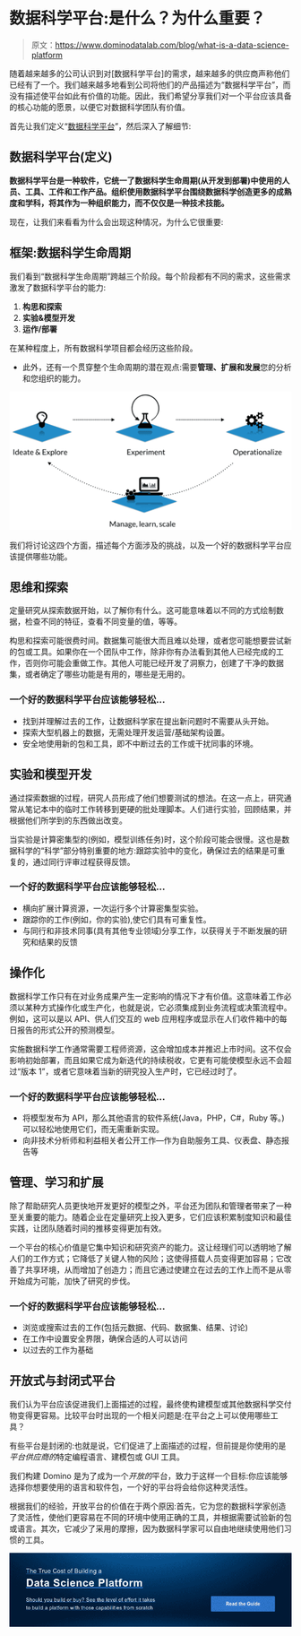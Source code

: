 # 数据科学平台:是什么？为什么重要？

> 原文：<https://www.dominodatalab.com/blog/what-is-a-data-science-platform>

随着越来越多的公司认识到对[数据科学平台]的需求，越来越多的供应商声称他们已经有了一个。我们越来越多地看到公司将他们的产品描述为“数据科学平台”，而没有描述使平台如此有价值的功能。因此，我们希望分享我们对一个平台应该具备的核心功能的愿景，以便它对数据科学团队有价值。

首先让我们定义“[数据科学平台](https://www.dominodatalab.com/resources/field-guide/data-science-platforms/)”，然后深入了解细节:

## 数据科学平台(定义)

**数据科学平台是一种软件，它统一了数据科学生命周期(从开发到部署)中使用的人员、工具、工件和工作产品。组织使用数据科学平台围绕数据科学创造更多的成熟度和学科，将其作为一种组织能力，而不仅仅是一种技术技能。**

现在，让我们来看看为什么会出现这种情况，为什么它很重要:

## 框架:数据科学生命周期

我们看到“数据科学生命周期”跨越三个阶段。每个阶段都有不同的需求，这些需求激发了数据科学平台的能力:

1.  **构思和探索**
2.  **实验&模型开发**
3.  **运作/部署**

在某种程度上，所有数据科学项目都会经历这些阶段。

*   此外，还有一个贯穿整个生命周期的潜在观点:需要**管理、扩展和发展**您的分析和您组织的能力。

![Data science platforms and the data science project lifecycle.](img/fe0d754872c2b83a0166f9dcec26011c.png)

我们将讨论这四个方面，描述每个方面涉及的挑战，以及一个好的数据科学平台应该提供哪些功能。

## 思维和探索

定量研究从探索数据开始，以了解你有什么。这可能意味着以不同的方式绘制数据，检查不同的特征，查看不同变量的值，等等。

构思和探索可能很费时间。数据集可能很大而且难以处理，或者您可能想要尝试新的包或工具。如果你在一个团队中工作，除非你有办法看到其他人已经完成的工作，否则你可能会重做工作。其他人可能已经开发了洞察力，创建了干净的数据集，或者确定了哪些功能是有用的，哪些是无用的。

### 一个好的数据科学平台应该能够轻松...

*   找到并理解过去的工作，让数据科学家在提出新问题时不需要从头开始。
*   探索大型机器上的数据，无需处理开发运营/基础架构设置。
*   安全地使用新的包和工具，即不中断过去的工作或干扰同事的环境。

## 实验和模型开发

通过探索数据的过程，研究人员形成了他们想要测试的想法。在这一点上，研究通常从笔记本中的临时工作转移到更硬的批处理脚本。人们进行实验，回顾结果，并根据他们所学到的东西做出改变。

当实验是计算密集型的(例如，模型训练任务)时，这个阶段可能会很慢。这也是数据科学的“科学”部分特别重要的地方:跟踪实验中的变化，确保过去的结果是可重复的，通过同行评审过程获得反馈。

### 一个好的数据科学平台应该能够轻松...

*   横向扩展计算资源，一次运行多个计算密集型实验。
*   跟踪你的工作(例如，你的实验),使它们具有可重复性。
*   与同行和非技术同事(具有其他专业领域)分享工作，以获得关于不断发展的研究和结果的反馈

## 操作化

数据科学工作只有在对业务成果产生一定影响的情况下才有价值。这意味着工作必须以某种方式操作化或生产化，也就是说，它必须集成到业务流程或决策流程中。例如，这可以是以 API、供人们交互的 web 应用程序或显示在人们收件箱中的每日报告的形式公开的预测模型。

实施数据科学工作通常需要工程师资源，这会增加成本并推迟上市时间。这不仅会影响初始部署，而且如果它成为新迭代的持续税收，它更有可能使模型永远不会超过“版本 1”，或者它意味着当新的研究投入生产时，它已经过时了。

### 一个好的数据科学平台应该能够轻松...

*   将模型发布为 API，那么其他语言的软件系统(Java，PHP，C#，Ruby 等。)可以轻松地使用它们，而无需重新实现。
*   向非技术分析师和利益相关者公开工作—作为自助服务工具、仪表盘、静态报告等

## 管理、学习和扩展

除了帮助研究人员更快地开发更好的模型之外，平台还为团队和管理者带来了一种至关重要的能力。随着企业在定量研究上投入更多，它们应该积累制度知识和最佳实践，让团队随着时间的推移变得更加有效。

一个平台的核心价值是它集中知识和研究资产的能力。这让经理们可以透明地了解人们的工作方式；它降低了关键人物的风险；这使得搭载人员变得更加容易；它改善了共享环境，从而增加了创造力；而且它通过使建立在过去的工作上而不是从零开始成为可能，加快了研究的步伐。

### 一个好的数据科学平台应该能够轻松...

*   浏览或搜索过去的工作(包括元数据、代码、数据集、结果、讨论)
*   在工作中设置安全界限，确保合适的人可以访问
*   以过去的工作为基础

## 开放式与封闭式平台

我们认为平台应该促进我们上面描述的过程，最终使构建模型或其他数据科学交付物变得更容易。比较平台时出现的一个相关问题是:在平台之上可以使用哪些工具？

有些平台是封闭的:也就是说，它们促进了上面描述的过程，但前提是你使用的是*平台供应商的*特定编程语言、建模包或 GUI 工具。

我们构建 Domino 是为了成为一个*开放的*平台，致力于这样一个目标:你应该能够选择你想要使用的语言和软件包，一个好的平台将会给你这种灵活性。

根据我们的经验，开放平台的价值在于两个原因:首先，它为您的数据科学家创造了灵活性，使他们更容易在不同的环境中使用正确的工具，并根据需要试验新的包或语言。其次，它减少了采用的摩擦，因为数据科学家可以自由地继续使用他们习惯的工具。

[![The True Cost of Building a  Data Science Platform  Should you build or buy? See the level of effort it takes to build a platform with those capabilities from scratch Read the Guide](img/ec78987b2846b00004c35ecd3ab5764c.png)](https://cta-redirect.hubspot.com/cta/redirect/6816846/55c5cf7e-0558-4c49-8177-a3c7cbf3713a)